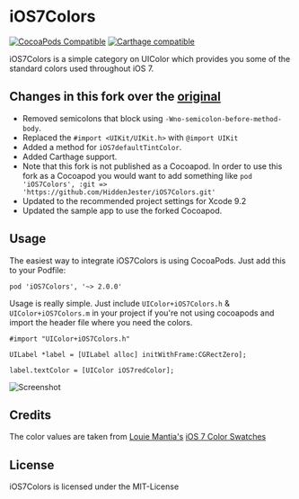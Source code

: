 # iOS7Colors

[![CocoaPods Compatible](https://img.shields.io/badge/Cocoapod-Compatible-brightgreen.svg?style=flat)](https://cocoapods.org)
[![Carthage compatible](https://img.shields.io/badge/Carthage-compatible-brightgreen.svg?style=flat)](https://github.com/Carthage/Carthage)

iOS7Colors is a simple category on UIColor which provides you some of the standard colors used throughout iOS 7.

## Changes in this fork over the [original](https://github.com/claaslange/iOS7Colors)
- Removed semicolons that block using `-Wno-semicolon-before-method-body`.
- Replaced the `#import <UIKit/UIKit.h>` with `@import UIKit`
- Added a method for `iOS7defaultTintColor`.
- Added Carthage support.
- Note that this fork is not published as a Cocoapod. In order to use this fork as a Cocoapod you would want to add something like `pod 'iOS7Colors', :git => 'https://github.com/HiddenJester/iOS7Colors.git'`
- Updated to the recommended project settings for Xcode 9.2
- Updated the sample app to use the forked Cocoapod.

## Usage

The easiest way to integrate iOS7Colors is using CocoaPods. Just add this to your Podfile:

    pod 'iOS7Colors', '~> 2.0.0'

Usage is really simple. Just include `UIColor+iOS7Colors.h` & `UIColor+iOS7Colors.m` in your project if you're not using cocoapods and import the header file where you need the colors.

    #import "UIColor+iOS7Colors.h"

    UILabel *label = [UILabel alloc] initWithFrame:CGRectZero];

    label.textColor = [UIColor iOS7redColor];

![Screenshot](https://raw.github.com/claaslange/iOS7Colors/master/screenshot.png)

## Credits

The color values are taken from [Louie Mantia's](http://mantia.me) [iOS 7 Color Swatches](http://dribbble.com/shots/1186156-iOS-7-Color-Swatches)

## License

iOS7Colors is licensed under the MIT-License
